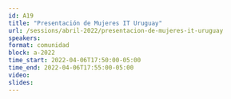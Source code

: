 ```yaml
---
id: A19
title: "Presentación de Mujeres IT Uruguay"
url: /sessions/abril-2022/presentacion-de-mujeres-it-uruguay
speakers:
format: comunidad
block: a-2022
time_start: 2022-04-06T17:50:00-05:00
time_end: 2022-04-06T17:55:00-05:00
video:
slides:
---
```

